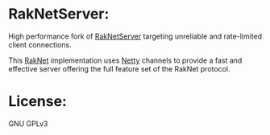 # RakNetServer:

High performance fork of [RakNetServer](https://github.com/Shevchik/RakNetServer) 
targeting unreliable and rate-limited client connections.

This [RakNet](http://www.raknet.net) implementation uses [Netty](https://github.com/netty/netty) 
channels to provide a fast and effective server offering the full feature set
of the RakNet protocol. 

# License:

GNU GPLv3
